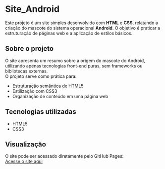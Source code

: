 # Site_Android

Este projeto é um site simples desenvolvido com **HTML** e **CSS**, relatando a criação do mascote do sistema operacional **Android**. O objetivo é praticar a estruturação de páginas web e a aplicação de estilos básicos.

## Sobre o projeto

O site apresenta um resumo sobre a origem do mascote do Android, utilizando apenas tecnologias front-end puras, sem frameworks ou bibliotecas externas.  
O projeto serve como prática para:

- Estruturação semântica de HTML5
- Estilização com CSS3
- Organização de conteúdo em uma página web

## Tecnologias utilizadas

- HTML5
- CSS3

## Visualização

O site pode ser acessado diretamente pelo GitHub Pages:  
[Acesse o site aqui](https://thomaspollarini.github.io/Site_Android/)
